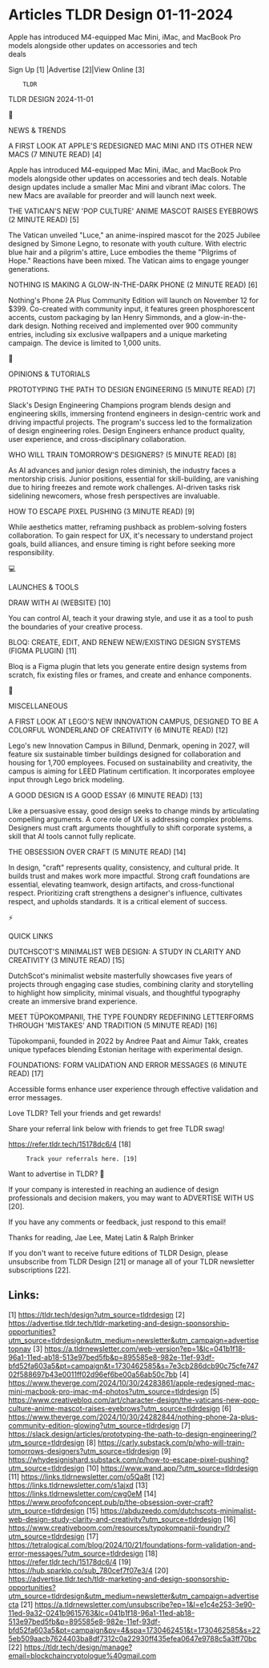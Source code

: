# Articles TLDR Design 01-11-2024

Apple has introduced M4-equipped Mac Mini, iMac, and MacBook Pro
models alongside other updates on accessories and tech
deals ‌ ‌ ‌ ‌ ‌ ‌ ‌ ‌ ‌ ‌ ‌ ‌ ‌ ‌ ‌ ‌ ‌ ‌ ‌ ‌ ‌ ‌ ‌ ‌ ‌ ‌  ‌ ‌ ‌ ‌ ‌ ‌ ‌ ‌ ‌ ‌ ‌ ‌ ‌ ‌ ‌ ‌ ‌ ‌ ‌ ‌ ‌ ‌ ‌ ‌ ‌ ‌ 


 Sign Up [1] |Advertise [2]|View Online [3] 

		TLDR 

TLDR DESIGN 2024-11-01

📱 

NEWS & TRENDS

 A FIRST LOOK AT APPLE'S REDESIGNED MAC MINI AND ITS OTHER NEW MACS (7
MINUTE READ) [4] 

 Apple has introduced M4-equipped Mac Mini, iMac, and MacBook Pro
models alongside other updates on accessories and tech deals. Notable
design updates include a smaller Mac Mini and vibrant iMac colors. The
new Macs are available for preorder and will launch next week. 

 THE VATICAN'S NEW 'POP CULTURE' ANIME MASCOT RAISES EYEBROWS (2
MINUTE READ) [5] 

 The Vatican unveiled "Luce," an anime-inspired mascot for the 2025
Jubilee designed by Simone Legno, to resonate with youth culture. With
electric blue hair and a pilgrim's attire, Luce embodies the theme
"Pilgrims of Hope." Reactions have been mixed. The Vatican aims to
engage younger generations. 

 NOTHING IS MAKING A GLOW-IN-THE-DARK PHONE (2 MINUTE READ) [6] 

 Nothing's Phone 2A Plus Community Edition will launch on November 12
for $399. Co-created with community input, it features green
phosphorescent accents, custom packaging by Ian Henry Simmonds, and a
glow-in-the-dark design. Nothing received and implemented over 900
community entries, including six exclusive wallpapers and a unique
marketing campaign. The device is limited to 1,000 units. 

🚀 

OPINIONS & TUTORIALS

 PROTOTYPING THE PATH TO DESIGN ENGINEERING (5 MINUTE READ) [7] 

 Slack's Design Engineering Champions program blends design and
engineering skills, immersing frontend engineers in design-centric
work and driving impactful projects. The program's success led to the
formalization of design engineering roles. Design Engineers enhance
product quality, user experience, and cross-disciplinary
collaboration. 

 WHO WILL TRAIN TOMORROW'S DESIGNERS? (5 MINUTE READ) [8] 

 As AI advances and junior design roles diminish, the industry faces a
mentorship crisis. Junior positions, essential for skill-building, are
vanishing due to hiring freezes and remote work challenges. AI-driven
tasks risk sidelining newcomers, whose fresh perspectives are
invaluable. 

 HOW TO ESCAPE PIXEL PUSHING (3 MINUTE READ) [9] 

 While aesthetics matter, reframing pushback as problem-solving
fosters collaboration. To gain respect for UX, it's necessary to
understand project goals, build alliances, and ensure timing is right
before seeking more responsibility. 

💻 

LAUNCHES & TOOLS

 DRAW WITH AI (WEBSITE) [10] 

 You can control AI, teach it your drawing style, and use it as a tool
to push the boundaries of your creative process. 

 BLOQ: CREATE, EDIT, AND RENEW NEW/EXISTING DESIGN SYSTEMS (FIGMA
PLUGIN) [11] 

 Bloq is a Figma plugin that lets you generate entire design systems
from scratch, fix existing files or frames, and create and enhance
components. 

🎁 

MISCELLANEOUS

 A FIRST LOOK AT LEGO'S NEW INNOVATION CAMPUS, DESIGNED TO BE A
COLORFUL WONDERLAND OF CREATIVITY (6 MINUTE READ) [12] 

 Lego's new Innovation Campus in Billund, Denmark, opening in 2027,
will feature six sustainable timber buildings designed for
collaboration and housing for 1,700 employees. Focused on
sustainability and creativity, the campus is aiming for LEED Platinum
certification. It incorporates employee input through Lego brick
modeling. 

 A GOOD DESIGN IS A GOOD ESSAY (6 MINUTE READ) [13] 

 Like a persuasive essay, good design seeks to change minds by
articulating compelling arguments. A core role of UX is addressing
complex problems. Designers must craft arguments thoughtfully to shift
corporate systems, a skill that AI tools cannot fully replicate. 

 THE OBSESSION OVER CRAFT (5 MINUTE READ) [14] 

 In design, "craft" represents quality, consistency, and cultural
pride. It builds trust and makes work more impactful. Strong craft
foundations are essential, elevating teamwork, design artifacts, and
cross-functional respect. Prioritizing craft strengthens a designer's
influence, cultivates respect, and upholds standards. It is a critical
element of success. 

⚡ 

QUICK LINKS

 DUTCHSCOT'S MINIMALIST WEB DESIGN: A STUDY IN CLARITY AND CREATIVITY
(3 MINUTE READ) [15] 

 DutchScot's minimalist website masterfully showcases five years of
projects through engaging case studies, combining clarity and
storytelling to highlight how simplicity, minimal visuals, and
thoughtful typography create an immersive brand experience. 

 MEET TÜPOKOMPANII, THE TYPE FOUNDRY REDEFINING LETTERFORMS THROUGH
'MISTAKES' AND TRADITION (5 MINUTE READ) [16] 

 Tüpokompanii, founded in 2022 by Andree Paat and Aimur Takk, creates
unique typefaces blending Estonian heritage with experimental design. 

 FOUNDATIONS: FORM VALIDATION AND ERROR MESSAGES (6 MINUTE READ) [17] 

 Accessible forms enhance user experience through effective validation
and error messages. 

Love TLDR? Tell your friends and get rewards!

 Share your referral link below with friends to get free TLDR swag! 

 https://refer.tldr.tech/15178dc6/4 [18] 

		 Track your referrals here. [19] 

Want to advertise in TLDR? 📰

 If your company is interested in reaching an audience of design
professionals and decision makers, you may want to ADVERTISE WITH US
[20]. 

 If you have any comments or feedback, just respond to this email! 

Thanks for reading, 
Jae Lee, Matej Latin & Ralph Brinker 

If you don't want to receive future editions of TLDR Design, please
unsubscribe from TLDR Design [21] or manage all of your TLDR
newsletter subscriptions [22]. 

 

Links:
------
[1] https://tldr.tech/design?utm_source=tldrdesign
[2] https://advertise.tldr.tech/tldr-marketing-and-design-sponsorship-opportunities?utm_source=tldrdesign&utm_medium=newsletter&utm_campaign=advertisetopnav
[3] https://a.tldrnewsletter.com/web-version?ep=1&lc=041b1f18-96a1-11ed-ab18-513e97bed5fb&p=895585e8-982e-11ef-93df-bfd52fa603a5&pt=campaign&t=1730462585&s=7e3cb286dcb90c75cfe74702f588697b43e0011ff02d96ef6be00a56ab50c7bb
[4] https://www.theverge.com/2024/10/30/24283861/apple-redesigned-mac-mini-macbook-pro-imac-m4-photos?utm_source=tldrdesign
[5] https://www.creativebloq.com/art/character-design/the-vaticans-new-pop-culture-anime-mascot-raises-eyebrows?utm_source=tldrdesign
[6] https://www.theverge.com/2024/10/30/24282844/nothing-phone-2a-plus-community-edition-glowing?utm_source=tldrdesign
[7] https://slack.design/articles/prototyping-the-path-to-design-engineering/?utm_source=tldrdesign
[8] https://carly.substack.com/p/who-will-train-tomorrows-designers?utm_source=tldrdesign
[9] https://whydesignishard.substack.com/p/how-to-escape-pixel-pushing?utm_source=tldrdesign
[10] https://www.wand.app/?utm_source=tldrdesign
[11] https://links.tldrnewsletter.com/o5Qa8t
[12] https://links.tldrnewsletter.com/s1ajxd
[13] https://links.tldrnewsletter.com/cwg0eM
[14] https://www.proofofconcept.pub/p/the-obsession-over-craft?utm_source=tldrdesign
[15] https://abduzeedo.com/dutchscots-minimalist-web-design-study-clarity-and-creativity?utm_source=tldrdesign
[16] https://www.creativeboom.com/resources/typokompanii-foundry/?utm_source=tldrdesign
[17] https://tetralogical.com/blog/2024/10/21/foundations-form-validation-and-error-messages/?utm_source=tldrdesign
[18] https://refer.tldr.tech/15178dc6/4
[19] https://hub.sparklp.co/sub_780cef7f07e3/4
[20] https://advertise.tldr.tech/tldr-marketing-and-design-sponsorship-opportunities?utm_source=tldrdesign&utm_medium=newsletter&utm_campaign=advertisecta
[21] https://a.tldrnewsletter.com/unsubscribe?ep=1&l=e1c4e253-3e90-11ed-9a32-0241b9615763&lc=041b1f18-96a1-11ed-ab18-513e97bed5fb&p=895585e8-982e-11ef-93df-bfd52fa603a5&pt=campaign&pv=4&spa=1730462451&t=1730462585&s=225eb509aacb7624403ba8df7312c0a22930ff435efea0647e9788c5a3ff70bc
[22] https://tldr.tech/design/manage?email=blockchaincryptologue%40gmail.com